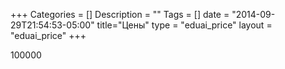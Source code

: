 +++
Categories = []
Description = ""
Tags = []
date = "2014-09-29T21:54:53-05:00"
title="Цены"
type = "eduai_price"
layout = "eduai_price"
+++

100000 